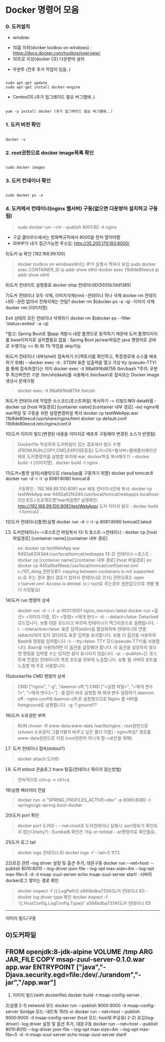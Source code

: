 # Docker 명령어 모음

### 0. 도커설치
* window:
- 10홈 이하(docker toolbox on windows) : https://docs.docker.com/toolbox/overview/
- 10프로 이상(docker CE) 다운받아 설치

* 우분투 (전후 추가 작업이 있음..)
<code>
sudo apt-get update
sudo apt-get install docker-engine
</code>

* CentosOS (추가 업그레이드 필요 버그땜에..)
<code>
yum -y install docker (추가 업그레이드 필요 버그땜에..)
</code>

### 1. 도커 버전 확인
<code>
docker -v
</code>

### 2. root권한으로 docker image목록 확인
<code>
sudo docker images
</code>

### 3. 도커 컨네이너 확인
<code>
sudo docker ps -a
</code>

### 4. 도커에서 컨테이너(nginx 웹서버) 구동(없으면 다운받아 설치하고 구동됨)
> sudo docker run --rm --publish 8001:80 -it nginx
- 구글 클라우드에서는 방화벽규칙에서 8000을 먼저 열어야함
- 외부IP가 내가 접근가능한 주소임:  http://35.200.179.193:8000/


5)도커 ip 확인 (192.168.99.100)
>docker toolbox on windows에서는 IP가 실행시 찍혀서 보임
>sudo docker exec CONTAINER_ID ip addr show eth0
docker exec 11b9de80eecd ip addr show eth0


6)도커 컨네이트 실행종료
docker stop 컨테이너ID(5555b7dd1385)


7)도커 컨테이너 모두 삭제, 이미지삭제(rmi)
-컨테이너 하나 삭제
docker rm 컨테이너ID
-권한 없어서 전체삭제는 안됨?
docker rm $(docker ps -a -q)
-이미지 삭제
docker rmi [이미지명]


Exit 상태의 모든 컨테이너 삭제하기
docker rm $(docker ps --filter 'status=exited' -a -q)


*참고: Spring Boot로 웹app 개발시 내장 톰캣으로 동작하기 때문에 도커 톰캣이미지를 base이미지로 설치할필요 없음
         : Spring Boot jar/war파일은 java 명령어로 곧바로 수행가능
=> 8) 9) 11) 작업을 skip가능


8)도커 컨테이너 내부(shell) 접속하기 (디렉토리를 확인하고, 특정경로에 소스를 배포하기 위해)
--docker exec -it : STDIN 표준 입출력을 열고 가상 tty (pseudo-TTY) 를 통해 접속하겠다는 의미
docker exec -it  98a6916d8759 /bin/bash
*주의: 우분투 최신버전은 기본 /bin/sh(dash)를 사용해서 /bin/bash로 접속또는 Docker image생성시 문제가됨
>docker exec -it  98a6916d8759 /bin/sh


9)도커 컨테이너에 작업한 소스코드(호스트파일) 복사하기 -> 리빌드해야 data바뀜
-docker cp [host 파일경로] [container name]:[container 내부 경로]
-ex) nginx에 war파일 및 구동을 위한 설정변경파일 복사
docker cp testWebApp.war 11b9de80eecd:/usr/share/nginx/html
docker cp default.conf 11b9de80eecd:/etc/nginx/conf.d


10)도커 이미지 빌드(변경된 내용을 이미지로 배포후 구동해야 변경된 소스가 반영됨)
>Dockerfile 작성하여 도커파일이 있는 경로에서 빌드 수행(FROM,RUN,COPY,CMD,EXPOSE등등)
>도커>OS>웹서버>웹애플리케이션 배포
>도커명령어를 실행할 위치에 war, docker파일 복사해두기
--docker build -t [이미지명]  .
docker build -t nginx .


11)도커>톰캣 설치(서블릿으로 class/jsp를 구동하기 위함)
docker pull tomcat:8
docker run -d -i -t -p 8081:8080 tomcat:8
> 구동확인 : 192.168.99.100:8081
> war 배포 컨터이너안에 복사: docker cp testWebApp.war 9492a62f43d4:/usr/local/tomcat/webapps
> localhost:리슨포트>프로젝트명?war파일명? 실행확인: http://192.168.99.100:8081/testWebApp/
> 도커 이미지 빌드 : docker build -t tomcat2 .


12)도커 컨테이너(톰캣)실행
docker run -d -i -t -p 8081:8080 tomcat2:latest


13) 도커컨테이너<->호스트간 파일복사
13-1) 호스트->컨테이너 : docker cp [host 파일경로] [container name]:[container 내부 경로]
>ex: docker cp testWebApp.war 9492a62f43d4:/usr/local/tomcat/webapps
13-2) 컨테이너->호스트 : docker cp [container name]:[container 내부 경로] [host 파일경로]
>ex: docker cp 445a0ba19eea:/usr/local/tomcat/conf/server.xml c:/101_dimg
> 관련오류1: copying between containers is not supported (c:로 주는 경우 폴더 경로가 없어서 컨테이너로 인식)
> 관련오류2: open c:\server.xml: Access is denied. (c:/ root로 주는경우 권한없으므로 개별 폴더 지정필요)


14)도커 run 명령어 상세
>docker run -d -i -t -p 9001:9001 nginx_microsvc:latest
>docker run <옵션> <이미지 이름, ID> <명령> <매개 변수>
>-d: --detach=false: Detached 모드입니다. 보통 데몬 모드라고 부르며 컨테이너가 백그라운드로 실행됩니다.
>-i: --interactive=false: 표준 입력(stdin)을 활성화하며 컨테이너와 연결(attach)되어 있지 않더라도 표준 입력을 유지합니다.
     보통 이 옵션을 사용하여 Bash에 명령을 입력합니다
>-t: --tty=false: TTY 모드(pseudo-TTY)를 사용합니다. Bash를 사용하려면 이 옵션을 설정해야 합니다.
     이 옵션을 설정하지 않으면 명령을 입력할 수는 있지만 셸이 표시되지 않습니다.
>-p:  --publish=[]: 호스트에 연결된 컨테이너의 특정 포트를 외부에 노출합니다.
        보통 웹 서버의 포트를 노출할 때 주로 사용합니다.


15)dockerfile CMD 명령어 상세
>CMD ["nginx", "-g", "daemon off;"]
>CMD ["<실행 파일>", "<매개 변수1>", "<매개 변수2>"]
: 셸 없이 바로 실행할 때 매개 변수 설정하기
>daemon off : nginx.conf에 daemon off;로 설정했으므로 Nginx 웹 서버를 foreground로 실행합니다.
>-g: ? ground??


16)도커 소유권한 부여
>RUN chown -R www-data:www-data /var/lib/nginx
: root권한으로 {chown 소유권자:그룹식별자 바꾸고 싶은 폴더 이름}
: nginx파일? 경로를 www-data권한으로 지정 (root권한이 아니게 함->보안을 위해)


17) 도커 컨테이너 접속(stdout?)
>docker attach 도커ID


18) 도커 stdout 콘솔로그 trace 탈출(컨테이너 죽이지 않는방법)
>연속적으로 ctrl+p -> ctrl+q


19)실행 페라미터 전달
>docker run -e "SPRING_PROFILES_ACTIVE=dev" -p 8080:8080 -t springio/gs-spring-boot-docker


20)도커 port 확인
>docker port 도커ID
 : --net=host로 도커컨테이너 실행시, port정보가 확인되지 않는다(why?)
 : Eureka에 확인은 가능 or netstat - an명령어로 확인필요..


21)도커 로그 tail
>docker logs 컨테이너 ID
>docker logs -f --tail=5 1f72


22)로깅 관련
-log driver 설정 및 옵션 추가, 데몬구동
docker run --net=host --publish 8010:8010 --log-driver json-file --log-opt max-size=4m --log-opt max-file=5 -d -it msap-zuul-server echo msap-zuul-server start!
-서버의 docker로그 쌓이는 경로 확인
>docker inspect -f {{.LogPath}} a584bdba7334(도커 컨테이너 ID)
-docker log driver type 확인
>docker inspect -f '{{.HostConfig.LogConfig.Type}}' a584bdba7334(도커 컨테이너 ID)


-------------------------------------------------------------------------------------------------------


이미지 빌드/구동


0)도커파일
-----------------------------------------------------
FROM openjdk:8-jdk-alpine
VOLUME /tmp
ARG JAR_FILE
COPY msap-zuul-server-0.1.0.war app.war
ENTRYPOINT ["java","-Djava.security.egd=file:/dev/./urandom","-jar","/app.war"]
-----------------------------------------------------


1) 이미지 빌드(with dockerfile)
docker build -t msap-config-server .


2)실행
2-1) netword 모드
docker run --publish 9000:9000 -it msap-config-server (bridge 모드: 네트웍 격리)
or
docker run --net=host --publish 9000:9000 -it msap-config-server (host 모드: host와 IP공유)
2-2) 로깅(log-driver)
-log driver 설정 및 옵션 추가, 데몬구동
docker run --net=host --publish 8010:8010 --log-driver json-file --log-opt max-size=4m --log-opt max-file=5 -d -it msap-zuul-server echo msap-zuul-server start!


